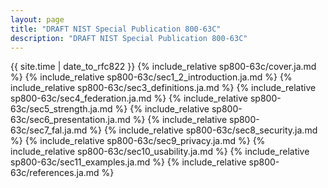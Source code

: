 ```yaml
---
layout: page
title: "DRAFT NIST Special Publication 800-63C"
description: "DRAFT NIST Special Publication 800-63C"
---
```


{{ site.time | date_to_rfc822 }}
{% include_relative sp800-63c/cover.ja.md %}
{% include_relative sp800-63c/sec1_2_introduction.ja.md %}
{% include_relative sp800-63c/sec3_definitions.ja.md %}
{% include_relative sp800-63c/sec4_federation.ja.md %}
{% include_relative sp800-63c/sec5_strength.ja.md %}
{% include_relative sp800-63c/sec6_presentation.ja.md %}
{% include_relative sp800-63c/sec7_fal.ja.md %}
{% include_relative sp800-63c/sec8_security.ja.md %}
{% include_relative sp800-63c/sec9_privacy.ja.md %}
{% include_relative sp800-63c/sec10_usability.ja.md %}
{% include_relative sp800-63c/sec11_examples.ja.md %}
{% include_relative sp800-63c/references.ja.md %}


